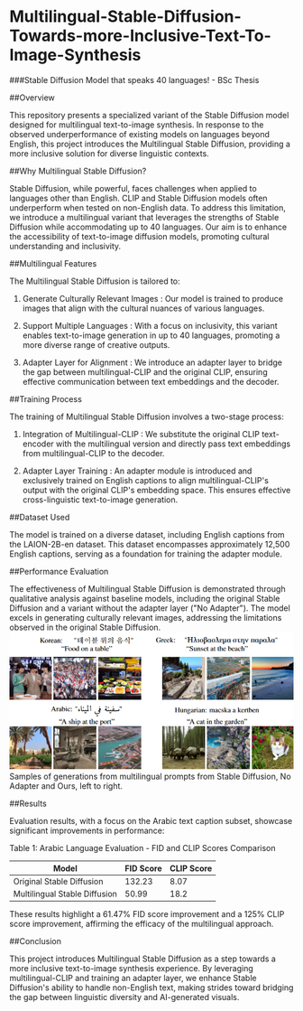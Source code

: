 # Multilingual-Stable-Diffusion-Towards-more-Inclusive-Text-To-Image-Synthesis
###Stable Diffusion Model that speaks 40 languages! - BSc Thesis

##Overview

This repository presents a specialized variant of the Stable Diffusion model designed for multilingual text-to-image synthesis. In response to the observed underperformance of existing models on languages beyond English, this project introduces the Multilingual Stable Diffusion, providing a more inclusive solution for diverse linguistic contexts.

##Why Multilingual Stable Diffusion?

Stable Diffusion, while powerful, faces challenges when applied to languages other than English. CLIP and Stable Diffusion models often underperform when tested on non-English data. To address this limitation, we introduce a multilingual variant that leverages the strengths of Stable Diffusion while accommodating up to 40 languages. Our aim is to enhance the accessibility of text-to-image diffusion models, promoting cultural understanding and inclusivity.

##Multilingual Features

The Multilingual Stable Diffusion is tailored to:

1.   Generate Culturally Relevant Images  : Our model is trained to produce images that align with the cultural nuances of various languages.

2.   Support Multiple Languages  : With a focus on inclusivity, this variant enables text-to-image generation in up to 40 languages, promoting a more diverse range of creative outputs.

3.   Adapter Layer for Alignment  : We introduce an adapter layer to bridge the gap between multilingual-CLIP and the original CLIP, ensuring effective communication between text embeddings and the decoder.

##Training Process

The training of Multilingual Stable Diffusion involves a two-stage process:

1.   Integration of Multilingual-CLIP  : We substitute the original CLIP text-encoder with the multilingual version and directly pass text embeddings from multilingual-CLIP to the decoder.

2.   Adapter Layer Training  : An adapter module is introduced and exclusively trained on English captions to align multilingual-CLIP's output with the original CLIP's embedding space. This ensures effective cross-linguistic text-to-image generation.

##Dataset Used

The model is trained on a diverse dataset, including English captions from the LAION-2B-en dataset. This dataset encompasses approximately 12,500 English captions, serving as a foundation for training the adapter module.

##Performance Evaluation

The effectiveness of Multilingual Stable Diffusion is demonstrated through qualitative analysis against baseline models, including the original Stable Diffusion and a variant without the adapter layer ("No Adapter"). The model excels in generating culturally relevant images, addressing the limitations observed in the original Stable Diffusion.
<img src="./Images/side-by-side comparison.png" alt="img">
Samples of generations from multilingual prompts from Stable Diffusion, No Adapter
and Ours, left to right.


##Results

Evaluation results, with a focus on the Arabic text caption subset, showcase significant improvements in performance:

  Table 1: Arabic Language Evaluation - FID and CLIP Scores Comparison  

| Model                      | FID Score | CLIP Score |
| ---------------------------|-----------|------------|
| Original Stable Diffusion  | 132.23    | 8.07       |
| Multilingual Stable Diffusion| 50.99   | 18.2       |

These results highlight a 61.47% FID score improvement and a 125% CLIP score improvement, affirming the efficacy of the multilingual approach.

##Conclusion

This project introduces Multilingual Stable Diffusion as a step towards a more inclusive text-to-image synthesis experience. By leveraging multilingual-CLIP and training an adapter layer, we enhance Stable Diffusion's ability to handle non-English text, making strides toward bridging the gap between linguistic diversity and AI-generated visuals. 



